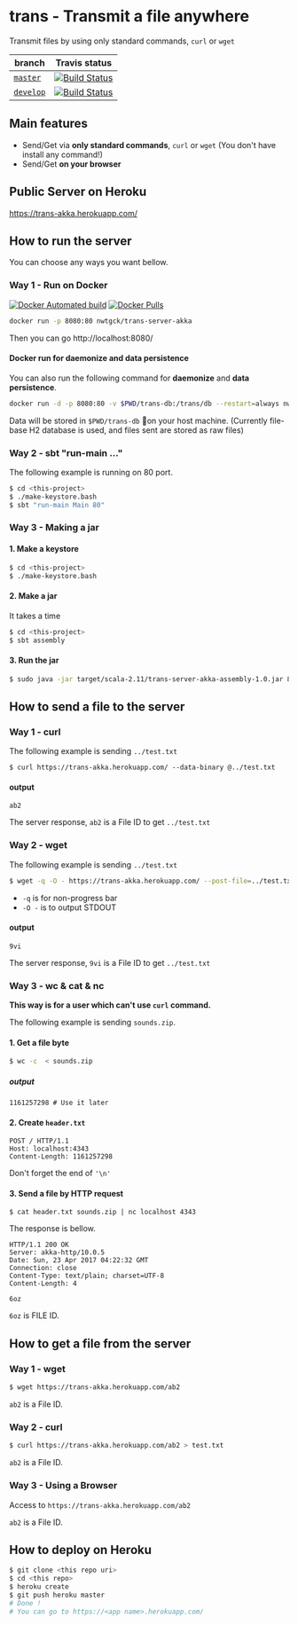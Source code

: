 # trans - Transmit a file anywhere

Transmit files by using only standard commands, `curl` or `wget`

| branch | Travis status|
| --- | --- |
| [`master`](https://github.com/nwtgck/trans-server-akka/tree/master) | [![Build Status](https://travis-ci.org/nwtgck/trans-server-akka.svg?branch=master)](https://travis-ci.org/nwtgck/trans-server-akka) |
| [`develop`](https://github.com/nwtgck/trans-server-akka/tree/develop) | [![Build Status](https://travis-ci.org/nwtgck/trans-server-akka.svg?branch=develop)](https://travis-ci.org/nwtgck/trans-server-akka) |


## Main features

* Send/Get via **only standard commands**, `curl` or `wget` (You don't have install any command!)
* Send/Get **on your browser** 

## Public Server on Heroku 

https://trans-akka.herokuapp.com/

## How to run the server

You can choose any ways you want bellow.

### Way 1 - Run on Docker

[![Docker Automated build](https://img.shields.io/docker/automated/nwtgck/trans-server-akka.svg)](https://hub.docker.com/r/nwtgck/trans-server-akka/) [![Docker Pulls](https://img.shields.io/docker/pulls/nwtgck/trans-server-akka.svg)](https://hub.docker.com/r/nwtgck/trans-server-akka/)

```bash
docker run -p 8080:80 nwtgck/trans-server-akka
```

Then you can go http://localhost:8080/

#### Docker run for daemonize and data persistence

You can also run the following command for **daemonize** and **data persistence**.

```bash
docker run -d -p 8080:80 -v $PWD/trans-db:/trans/db --restart=always nwtgck/trans-server-akka:v1.3.0
```

Data will be stored in `$PWD/trans-db` on your host machine. (Currently file-base H2 database is used, and files sent are stored as raw files)

### Way 2 - sbt "run-main ..."

The following example is running on 80 port.
```sh
$ cd <this-project>
$ ./make-keystore.bash
$ sbt "run-main Main 80"
```

### Way 3 - Making a jar

#### 1. Make a keystore

```sh
$ cd <this-project>
$ ./make-keystore.bash
```


#### 2. Make a jar

It takes a time
```sh
$ cd <this-project>
$ sbt assembly
```

#### 3. Run the jar

```sh
$ sudo java -jar target/scala-2.11/trans-server-akka-assembly-1.0.jar 80 443
```

## How to send a file to the server

### Way 1 - curl

The following example is sending `../test.txt`

```
$ curl https://trans-akka.herokuapp.com/ --data-binary @../test.txt
```

#### output
```
ab2
```

The server response, `ab2` is a File ID to get `../test.txt`


### Way 2 - wget

The following example is sending `../test.txt`

```sh
$ wget -q -O - https://trans-akka.herokuapp.com/ --post-file=../test.txt
```

* `-q` is for non-progress bar
* `-O -` is to output STDOUT  

#### output
```
9vi
```

The server response, `9vi` is a File ID to get `../test.txt`


### Way 3 - wc & cat & nc

**This way is for a user which can't use `curl` command.**

The following example is sending `sounds.zip`.

#### 1. Get a file byte

```sh
$ wc -c  < sounds.zip
```


##### output
```
1161257298 # Use it later
```

#### 2. Create `header.txt`

```
POST / HTTP/1.1
Host: localhost:4343
Content-Length: 1161257298

```

Don't forget the end of `'\n'`

 #### 3. Send a file by HTTP request


```
$ cat header.txt sounds.zip | nc localhost 4343
```


 The response is bellow.
```
HTTP/1.1 200 OK
Server: akka-http/10.0.5
Date: Sun, 23 Apr 2017 04:22:32 GMT
Connection: close
Content-Type: text/plain; charset=UTF-8
Content-Length: 4

6oz
```

`6oz` is FILE ID.


## How to get a file from the server

### Way 1 - wget

```sh
$ wget https://trans-akka.herokuapp.com/ab2
```

`ab2` is a File ID.

### Way 2 - curl


```sh
$ curl https://trans-akka.herokuapp.com/ab2 > test.txt
```

`ab2` is a File ID.


### Way 3 - Using a Browser

Access to `https://trans-akka.herokuapp.com/ab2`

`ab2` is a File ID.


## How to deploy on Heroku

```sh
$ git clone <this repo uri>
$ cd <this repo>
$ heroku create
$ git push heroku master
# Done !
# You can go to https://<app name>.herokuapp.com/
```

